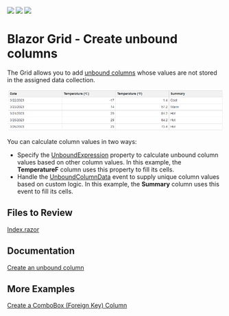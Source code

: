 <!-- default badges list -->
![](https://img.shields.io/endpoint?url=https://codecentral.devexpress.com/api/v1/VersionRange/616967538/22.2.4%2B)
[![](https://img.shields.io/badge/Open_in_DevExpress_Support_Center-FF7200?style=flat-square&logo=DevExpress&logoColor=white)](https://supportcenter.devexpress.com/ticket/details/T1154960)
[![](https://img.shields.io/badge/📖_How_to_use_DevExpress_Examples-e9f6fc?style=flat-square)](https://docs.devexpress.com/GeneralInformation/403183)
<!-- default badges end -->
# Blazor Grid - Create unbound columns

The Grid allows you to add [unbound columns](https://docs.devexpress.com/Blazor/DevExpress.Blazor.DxGridDataColumn.UnboundType) whose values are not stored in the assigned data collection.

![Grid with unbound columns](/grid-with-unbound-columns.png)

You can calculate column values in two ways:

* Specify the [UnboundExpression](https://docs.devexpress.com/Blazor/DevExpress.Blazor.DxGridDataColumn.UnboundExpression) property to calculate unbound column values based on other column values. In this example, the **TemperatureF** column uses this property to fill its cells.
* Handle the [UnboundColumnData](https://docs.devexpress.com/Blazor/DevExpress.Blazor.DxGrid.UnboundColumnData) event to supply unique column values based on custom logic. In this example, the **Summary** column uses this event to fill its cells.

## Files to Review

[Index.razor](/CS/BlazorGridUnboundColumns/Pages/Index.razor)

## Documentation

[Create an unbound column](https://docs.devexpress.com/Blazor/DevExpress.Blazor.DxGridDataColumn#create-an-unbound-column)

## More Examples

[Create a ComboBox (Foreign Key) Column](https://github.com/DevExpress-Examples/blazor-grid-foreignkey-column)

